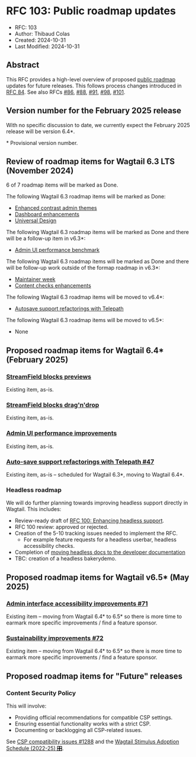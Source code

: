 # RFC 103: Public roadmap updates

- RFC: 103
- Author: Thibaud Colas
- Created: 2024-10-31
- Last Modified: 2024-10-31

## Abstract

This RFC provides a high-level overview of proposed [public roadmap](https://github.com/wagtail/roadmap) updates for future releases. This follows process changes introduced in [RFC 84](https://github.com/wagtail/rfcs/pull/84). See also RFCs [#86](086-roadmap-updates.md), [#88](088-roadmap-updates.md), [#91](091-roadmap-updates.md), [#98](098-roadmap-updates.md), [#101](101-roadmap-updates.md).

## Version number for the February 2025 release

With no specific discussion to date, we currently expect the February 2025 release will be version 6.4\*.

\* Provisional version number.

## Review of roadmap items for Wagtail 6.3 LTS (November 2024)

6 of 7 roadmap items will be marked as Done.

The following Wagtail 6.3 roadmap items will be marked as Done:

- [Enhanced contrast admin themes](https://github.com/wagtail/roadmap/issues/76)
- [Dashboard enhancements](https://github.com/wagtail/roadmap/issues/86)
- [Universal Design](https://github.com/wagtail/roadmap/issues/88)

The following Wagtail 6.3 roadmap items will be marked as Done and there will be a follow-up item in v6.3\*:

- [Admin UI performance benchmark](https://github.com/wagtail/roadmap/issues/87)

The following Wagtail 6.3 roadmap items will be marked as Done and there will be follow-up work outside of the formap roadmap in v6.3\*:

- [Maintainer week](https://github.com/wagtail/roadmap/issues/89)
- [Content checks enhancements](https://github.com/wagtail/roadmap/issues/90)

The following Wagtail 6.3 roadmap items will be moved to v6.4\*:

- [Autosave support refactorings with Telepath](https://github.com/wagtail/roadmap/issues/47)

The following Wagtail 6.3 roadmap items will be moved to v6.5\*:

- None

## Proposed roadmap items for Wagtail 6.4\* (February 2025)

### [StreamField blocks previews](https://github.com/wagtail/roadmap/issues/84)

Existing item, as-is.

### [StreamField blocks drag'n'drop](https://github.com/wagtail/roadmap/issues/85)

Existing item, as-is.

### [Admin UI performance improvements](https://github.com/wagtail/roadmap/issues/80)

Existing item, as-is.

### [Auto-save support refactorings with Telepath #47](https://github.com/wagtail/roadmap/issues/47)

Existing item, as-is – scheduled for Wagtail 6.3\*, moving to Wagtail 6.4\*.

### Headless roadmap

We will do further planning towards improving headless support directly in Wagtail. This includes:

- Review-ready draft of [RFC 100: Enhancing headless support](https://github.com/wagtail/rfcs/pull/100).
- RFC 100 review: approved or rejected.
- Creation of the 5-10 tracking issues needed to implement the RFC.
  - For example feature requests for a headless userbar, headless accessibility checks.
- Completion of [moving headless docs to the developer documentation](https://github.com/wagtail/wagtail/pull/12039)
- TBC: creation of a headless bakerydemo.

## Proposed roadmap items for Wagtail v6.5\* (May 2025)

### [Admin interface accessibility improvements #71](https://github.com/wagtail/roadmap/issues/71)

Existing item – moving from Wagtail 6.4\* to 6.5\* so there is more time to earmark more specific improvements / find a feature sponsor.

### [Sustainability improvements #72](https://github.com/wagtail/roadmap/issues/72)

Existing item – moving from Wagtail 6.4\* to 6.5\* so there is more time to earmark more specific improvements / find a feature sponsor.

## Proposed roadmap items for "Future" releases

### Content Security Policy

This will involve:

- Providing official recommendations for compatible CSP settings.
- Ensuring essential functionality works with a strict CSP.
- Documenting or backlogging all CSP-related issues.

See [CSP compatibility issues #1288](https://github.com/wagtail/wagtail/issues/1288) and the [Wagtail Stimulus Adoption Schedule (2022-25) 🎛️](https://docs.google.com/spreadsheets/d/1LdrXlj8OeCWy3B_moYZ-ynhfZZtFVHPahG9GFoT-XBs/edit).
